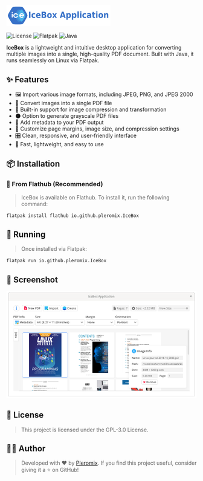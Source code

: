<img alt="Logo" src="https://raw.githubusercontent.com/pleromix/IceBox/14c4bfd8ebaf98ce605f4b1090e441a7442f6884/src/main/resources/io/github/pleromix/icebox/asset/logo-vector-with-title.svg" width="275"/>

![License](https://img.shields.io/github/license/pleromix/icebox)
![Flatpak](https://img.shields.io/badge/flatpak-available-blue)
![Java](https://img.shields.io/badge/java-21-orange)

**IceBox** is a lightweight and intuitive desktop application for converting multiple images into a single, high-quality
PDF document. Built with Java, it runs seamlessly on Linux via Flatpak.

## ✨ Features

- 🖼️ Import various image formats, including JPEG, PNG, and JPEG 2000
- 📄 Convert images into a single PDF file
- 🧩 Built-in support for image compression and transformation
- 🌑 Option to generate grayscale PDF files
- 📝 Add metadata to your PDF output
- 🔧 Customize page margins, image size, and compression settings
- 🎛️ Clean, responsive, and user-friendly interface
- 🚀 Fast, lightweight, and easy to use

## 📦 Installation

### 🔹 From Flathub (Recommended)

> IceBox is available on Flathub. To install it, run the following command:

```bash
flatpak install flathub io.github.pleromix.IceBox
```

## 🚀 Running

> Once installed via Flatpak:

```bash
flatpak run io.github.pleromix.IceBox
```

## 📸 Screenshot

![App Screenshot](https://raw.githubusercontent.com/pleromix/IceBox/14c4bfd8ebaf98ce605f4b1090e441a7442f6884/screenshots/image_1.png)

## 📄 License

> This project is licensed under the GPL-3.0 License.

## 👨‍💻 Author

> Developed with ❤️ by [Pleromix](https://github.com/pleromix).
> If you find this project useful, consider giving it a ⭐ on GitHub!


